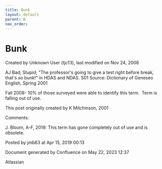 ```yaml
---
title: Bunk
layout: default
parent: B
nav_order:
---
```


# Bunk

Created by  Unknown User (tjc13), last modified on Nov 24, 2008

AJ Bad; Stupid; &quot;The professor's going to give a test right before break, that's so bunk!&quot; in HDAS and NDAS. S01 Source: Dictionary of Geneseo English, Spring 2001

Fall 2008- 10% of those surveyed were able to identify this term.  Term is falling out of use.

This post originally created by K Mitchinson, 2001

Comments:

J. Bloom, A-F, 2019: This term has gone completely out of use and is obsolete. 

Posted by jmb63 at Apr 15, 2019 00:13

Document generated by Confluence on May 22, 2023 12:37

Atlassian
